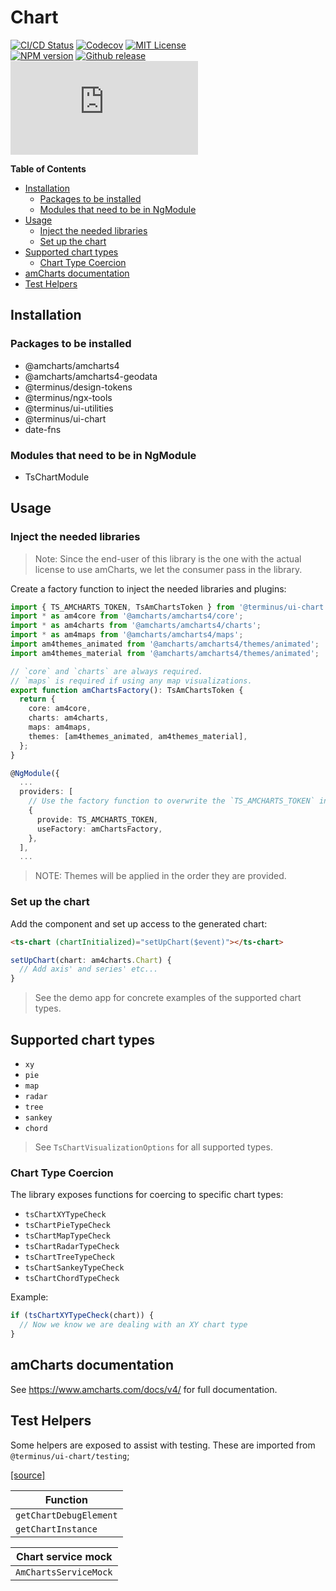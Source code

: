 <h1>Chart</h1>

[![CI/CD Status][github-action-badge]][github-action-link] [![Codecov][codecov-badge]][codecov-project] [![MIT License][license-image]][license-url]  
[![NPM version][npm-version-image]][npm-package] [![Github release][gh-release-badge]][gh-releases] [![Library size][file-size-badge]][raw-distribution-js]

<!-- START doctoc generated TOC please keep comment here to allow auto update -->
<!-- DON'T EDIT THIS SECTION, INSTEAD RE-RUN doctoc TO UPDATE -->
**Table of Contents**

- [Installation](#installation)
  - [Packages to be installed](#packages-to-be-installed)
  - [Modules that need to be in NgModule](#modules-that-need-to-be-in-ngmodule)
- [Usage](#usage)
  - [Inject the needed libraries](#inject-the-needed-libraries)
  - [Set up the chart](#set-up-the-chart)
- [Supported chart types](#supported-chart-types)
  - [Chart Type Coercion](#chart-type-coercion)
- [amCharts documentation](#amcharts-documentation)
- [Test Helpers](#test-helpers)

<!-- END doctoc generated TOC please keep comment here to allow auto update -->

## Installation

### Packages to be installed

  * @amcharts/amcharts4
  * @amcharts/amcharts4-geodata
  * @terminus/design-tokens
  * @terminus/ngx-tools
  * @terminus/ui-utilities
  * @terminus/ui-chart
  * date-fns

### Modules that need to be in NgModule

  * TsChartModule

## Usage

### Inject the needed libraries

> Note:  Since the end-user of this library is the one with the actual license to use amCharts, we let the consumer pass in the library.

Create a factory function to inject the needed libraries and plugins:

```typescript
import { TS_AMCHARTS_TOKEN, TsAmChartsToken } from '@terminus/ui-chart';
import * as am4core from '@amcharts/amcharts4/core';
import * as am4charts from '@amcharts/amcharts4/charts';
import * as am4maps from '@amcharts/amcharts4/maps';
import am4themes_animated from '@amcharts/amcharts4/themes/animated';
import am4themes_material from '@amcharts/amcharts4/themes/animated';

// `core` and `charts` are always required.
// `maps` is required if using any map visualizations.
export function amChartsFactory(): TsAmChartsToken {
  return {
    core: am4core,
    charts: am4charts,
    maps: am4maps,
    themes: [am4themes_animated, am4themes_material],
  };
}

@NgModule({
  ...
  providers: [
    // Use the factory function to overwrite the `TS_AMCHARTS_TOKEN` injectable:
    {
      provide: TS_AMCHARTS_TOKEN,
      useFactory: amChartsFactory,
    },
  ],
  ...
```


> NOTE: Themes will be applied in the order they are provided.


### Set up the chart

Add the component and set up access to the generated chart:

```html
<ts-chart (chartInitialized)="setUpChart($event)"></ts-chart>
```

```typescript
setUpChart(chart: am4charts.Chart) {
  // Add axis' and series' etc...
}
```

> See the demo app for concrete examples of the supported chart types.


## Supported chart types

- `xy`
- `pie`
- `map`
- `radar`
- `tree`
- `sankey`
- `chord`

> See `TsChartVisualizationOptions` for all supported types.


### Chart Type Coercion

The library exposes functions for coercing to specific chart types:

- `tsChartXYTypeCheck`
- `tsChartPieTypeCheck`
- `tsChartMapTypeCheck`
- `tsChartRadarTypeCheck`
- `tsChartTreeTypeCheck`
- `tsChartSankeyTypeCheck`
- `tsChartChordTypeCheck`

Example:

```typescript
if (tsChartXYTypeCheck(chart)) {
  // Now we know we are dealing with an XY chart type
}
```


## amCharts documentation

See https://www.amcharts.com/docs/v4/ for full documentation.


## Test Helpers

Some helpers are exposed to assist with testing. These are imported from `@terminus/ui-chart/testing`;

[[source]][test-helpers-src]

|        Function        |
|------------------------|
| `getChartDebugElement` |
| `getChartInstance`     |

|   Chart service mock    |
|-------------------------|
| `AmChartsServiceMock`   |


<!-- Links -->
[test-helpers-src]:    testing/src/test-helpers.ts
[license-url]:         https://github.com/GetTerminus/terminus-oss/blob/release/LICENSE
[license-image]:       http://img.shields.io/badge/license-MIT-blue.svg
[codecov-project]:     https://codecov.io/gh/GetTerminus/terminus-oss
[codecov-badge]:       https://codecov.io/gh/GetTerminus/terminus-oss/branch/release/graph/badge.svg
[npm-version-image]:   http://img.shields.io/npm/v/@terminus/ui-chart.svg
[npm-package]:         https://www.npmjs.com/package/@terminus/ui-chart
[gh-release-badge]:    https://img.shields.io/github/release/GetTerminus/terminus-oss.svg
[gh-releases]:         https://github.com/GetTerminus/terminus-ui/releases/
[github-action-badge]: https://github.com/GetTerminus/terminus-oss/workflows/Release%20CI/badge.svg
[github-action-link]:  https://github.com/GetTerminus/terminus-oss/actions?query=workflow%3A%22CI+Release%22
[file-size-badge]:     http://img.badgesize.io/https://unpkg.com/@terminus/ui-chart/bundles/terminus-ui-chart.umd.min.js?compression=gzip
[raw-distribution-js]: https://unpkg.com/@terminus/ui-chart/bundles/terminus-ui-chart.umd.js
